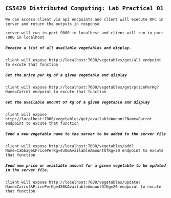 ## `CS5429 Distributed Computing: Lab Practical 01`

`We can access client via api endpoints and client will execute RPC in server and return the outputs in response`

`server will run in port 9000 in localhost and client will run in port 7000 in localhost`

##### `Receive a list of all available vegetables and display.`
`client will expose http://localhost:7000/vegetables/get/all endpoint to excute that function`

##### `Get the price per kg of a given vegetable and display`
`client will expose http://localhost:7000/vegetables/get/pricePerKg?Name=Carrot endpoint to excute that function`

##### `Get the available amount of kg of a given vegetable and display`
`client will expose http://localhost:7000/vegetables/get/availableAmount?Name=Carrot endpoint to excute that function`

##### `Send a new vegetable name to the server to be added to the server file`
`client will expose http://localhost:7000/vegetables/add?Name=Cabbage&PricePerKg=430&AvailableAmountOfKg=20 endpoint to excute that function`

##### `Send new price or available amount for a given vegetable to be updated in the server file.`
`client will expose http://localhost:7000/vegetables/update?Name=Carrot&PricePerKg=430&AvailableAmountOfKg=20 endpoint to excute that function`